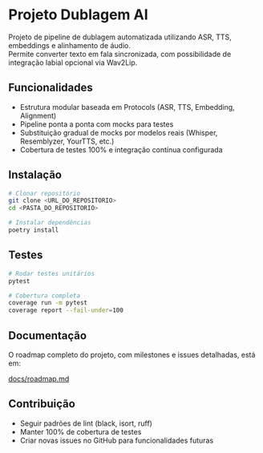 # Projeto Dublagem AI

Projeto de pipeline de dublagem automatizada utilizando ASR, TTS, embeddings e alinhamento de áudio.  
Permite converter texto em fala sincronizada, com possibilidade de integração labial opcional via Wav2Lip.

## Funcionalidades

- Estrutura modular baseada em Protocols (ASR, TTS, Embedding, Alignment)
- Pipeline ponta a ponta com mocks para testes
- Substituição gradual de mocks por modelos reais (Whisper, Resemblyzer, YourTTS, etc.)
- Cobertura de testes 100% e integração contínua configurada

## Instalação

```bash
# Clonar repositório
git clone <URL_DO_REPOSITORIO>
cd <PASTA_DO_REPOSITORIO>

# Instalar dependências
poetry install
````

## Testes

```bash
# Rodar testes unitários
pytest

# Cobertura completa
coverage run -m pytest
coverage report --fail-under=100
```

## Documentação

O roadmap completo do projeto, com milestones e issues detalhadas, está em:

[docs/roadmap.md](docs/roadmap.md)

## Contribuição

* Seguir padrões de lint (black, isort, ruff)
* Manter 100% de cobertura de testes
* Criar novas issues no GitHub para funcionalidades futuras
